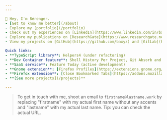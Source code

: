 ```yaml
---
---

🖖 Hey, I'm Bérenger.
- [Get to know me better](/about)
- Explore my [portfolio](/portfolio)
- Check out my experiences on [LinkedIn](https://www.linkedin.com/in/baxyz/)
- Explore my publications on [ResearchGate](https://www.researchgate.net/profile/Berenger-Arnaud)
- View my projects on [GitHub](https://github.com/baxyz) and [GitLab](https://gitlab.com/baxyz)

Quick links:
- **TypeScript library**: Helpers4 (under refactoring)
- **Dev Container feature**: Shell History Per Project, Git Absorb and Biome
- **SaaS service**: Feature Today (active development)
- **Gnome extension**: [Firefox Profiles](https://extensions.gnome.org/extension/7236/firefox-profiles/)
- **Firefox extension**: [Close Bookmarked Tabs](https://addons.mozilla.org/en/firefox/addon/close-bookmarked-tabs/)
- **[See more projects](/projects)**

---
```


> To get in touch with me, shoot an email to `firstname@lastname.work` by replacing "firstname" with my actual first name without any accents and "lastname" with my actual last name. Tip: you can check the actual URL.


